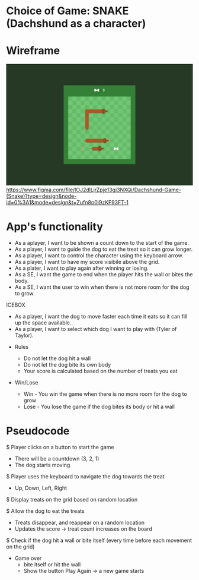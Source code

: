 # Choice of Game: SNAKE (Dachshund as a character)

# Wireframe
![](./images/main.png)
https://www.figma.com/file/lOJ2dlLjrZpje13gi3NXQi/Dachshund-Game-(Snake)?type=design&node-id=0%3A1&mode=design&t=Zufn8p0i9zKF93FT-1

# App's functionality

- As a aplayer, I want to be shown a count down to the start of the game.
- As a player, I want to guide the dog to eat the treat so it can grow longer.
- As a player, I want to control the character using the keyboard arrow.
- As a player, I want to have my score visibile above the grid.
- As a plater, I want to play again after winning or losing.
- As a SE, I want the game to end when the player hits the wall or bites the body.
- As a SE, I want the user to win when there is not more room for the dog to grow.

ICEBOX
- As a player, I want the dog to move faster each time it eats so it can fill up the space available.
- As a player, I want to select which dog I want to play with (Tyler of Taylor).

* Rules
  * Do not let the dog hit a wall
  * Do not let the dog bite its own body
  * Your score is calculated based on the number of treats you eat

* Win/Lose
  * Win - You win the game when there is no more room for the dog to grow
  * Lose - You lose the game if the dog bites its body or hit a wall


# Pseudocode 

$ Player clicks on a button to start the game 
  - There will be a countdown (3, 2, 1)
  - The dog starts moving

$ Player uses the keyboard to navigate the dog towards the treat
  - Up, Down, Left, Right
  
$ Display treats on the grid based on random location
  
$ Allow the dog to eat the treats
  - Treats disappear, and reappear on a random location
  - Updates the score -> treat count increases on the board
  
$ Check if the dog hit a wall or bite itself (every time before each movement on the grid)
  - Game over 
      * bite itself or hit the wall
      * Show the button Play Again -> a new game starts
  
  
